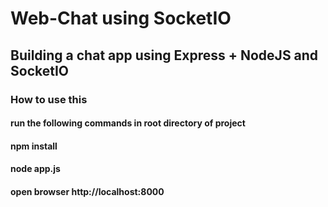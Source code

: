 # Web-Chat using SocketIO

## Building a chat app using Express + NodeJS and SocketIO

### How to use this

#### run the following commands in root directory of project

#### npm install

#### node app.js

#### open browser http://localhost:8000
